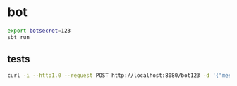 # bot

```sh
export botsecret=123
sbt run
```

## tests

```sh
curl -i --http1.0 --request POST http://localhost:8080/bot123 -d '{"message":{"chat":{"id":1},"text":"telegram"}}'
```
